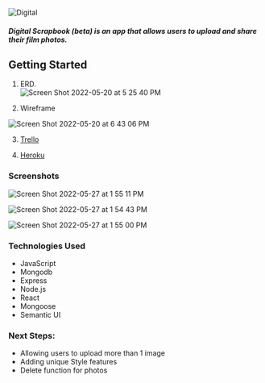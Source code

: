 ![Digital](https://user-images.githubusercontent.com/88744476/170676909-eef5854d-a065-4557-aec1-3b20b7e2996f.jpg)

##### Digital Scrapbook (beta) is an app that allows users to upload and share their film photos. 

## Getting Started 

1. ERD.  
![Screen Shot 2022-05-20 at 5 25 40 PM](https://user-images.githubusercontent.com/88744476/170677561-e91d2d8a-eb36-48ea-b74e-3f94fc6914f9.png)

2. Wireframe 

![Screen Shot 2022-05-20 at 6 43 06 PM](https://user-images.githubusercontent.com/88744476/170700460-75a20877-ffeb-49ab-84a8-b999f204cfd1.png)

3. [Trello](https://trello.com/b/QOOqfuoP/digital-scrapbook)

4. [Heroku](https://dgtlscbk.herokuapp.com/login)

### Screenshots 

![Screen Shot 2022-05-27 at 1 55 11 PM](https://user-images.githubusercontent.com/88744476/170765103-62573199-5008-4903-a67f-1765779432c7.png)

![Screen Shot 2022-05-27 at 1 54 43 PM](https://user-images.githubusercontent.com/88744476/170765157-decd5eb8-92f7-4b93-bea8-17312a9d227e.png)

![Screen Shot 2022-05-27 at 1 55 00 PM](https://user-images.githubusercontent.com/88744476/170765177-a56a9ccf-d747-46ae-954b-6a0ab0debc71.png)


### Technologies Used
- JavaScript
- Mongodb
- Express
- Node.js
- React 
- Mongoose
- Semantic UI

### Next Steps: 
- Allowing users to upload more than 1 image
- Adding unique Style features
- Delete function for photos

